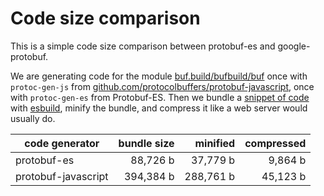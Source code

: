# Code size comparison

This is a simple code size comparison between protobuf-es and google-protobuf.

We are generating code for the module [buf.build/bufbuild/buf](https://buf.build/bufbuild/buf)
once with `protoc-gen-js` from [github.com/protocolbuffers/protobuf-javascript](https://github.com/protocolbuffers/protobuf-javascript), 
once with `protoc-gen-es` from Protobuf-ES. Then we bundle a [snippet of code](./src) 
with [esbuild](https://esbuild.github.io/), minify the bundle, and compress it like a web 
server would usually do.

| code generator      | bundle size             | minified               | compressed         |
|---------------------|------------------------:|-----------------------:|-------------------:|
| protobuf-es         | 88,726 b      | 37,779 b | 9,864 b |
| protobuf-javascript | 394,384 b  | 288,761 b | 45,123 b |
